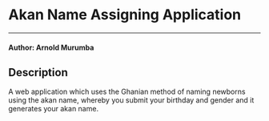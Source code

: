 # Akan Name Assigning Application
-----------
#### Author: Arnold Murumba 

## Description

A web application which uses the Ghanian method of naming newborns using the akan name, whereby you submit your birthday and gender and it generates your akan name.